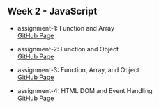 ## Week 2 - JavaScript

- assignment-1: Function and Array  
  [GitHub Page](https://graceyu0725.github.io/remote-assignments/week-2/assignment-1)
- assignment-2: Function and Object  
  [GitHub Page](https://graceyu0725.github.io/remote-assignments/week-2/assignment-2)

- assignment-3: Function, Array, and Object  
  [GitHub Page](https://graceyu0725.github.io/remote-assignments/week-2/assignment-3)

- assignment-4: HTML DOM and Event Handling  
  [GitHub Page](https://graceyu0725.github.io/remote-assignments/week-2/assignment-4)
